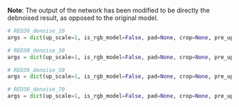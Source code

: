 **Note**: The output of the network has been modified to be directly the debnoised result, as opposed to the original model.

```python
# RED30_denoise_10
args = dict(up_scale=1, is_rgb_model=False, pad=None, crop=None, pre_upscale=False, upscale_uv=False)

# RED30_denoise_30
args = dict(up_scale=1, is_rgb_model=False, pad=None, crop=None, pre_upscale=False, upscale_uv=False, is_caffe_model=True, normalize_mean=None, normalize_std=None, dynamic_range=1)

# RED30_denoise_50
args = dict(up_scale=1, is_rgb_model=False, pad=None, crop=None, pre_upscale=False, upscale_uv=False, is_caffe_model=True, normalize_mean=None, normalize_std=None, dynamic_range=1)

# RED30_denoise_70
args = dict(up_scale=1, is_rgb_model=False, pad=None, crop=None, pre_upscale=False, upscale_uv=False, is_caffe_model=True, normalize_mean=None, normalize_std=None, dynamic_range=1)
```
